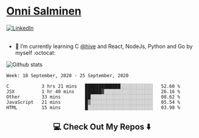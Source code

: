 <h1> <a href="https://osalmine.github.io/cv/">Onni Salminen</a></h1>
<a href="https://www.linkedin.com/in/onni-salminen/" target="_blank"><img src="https://img.shields.io/badge/LinkedIn-%230077B5.svg?&style=flat-square&logo=linkedin&logoColor=white" alt="LinkedIn"></a>
<br />
<br />

- 🌱 I’m currently learning C <a href="https://www.hive.fi/en/">@hive</a> and React, NodeJs, Python and Go by myself :octocat:

![Github stats](https://github-readme-stats.vercel.app/api?username=osalmine&count_private=true&show_icons=true&theme=graywhite&hide=issues,stars)

<!--START_SECTION:waka-->
```text
Week: 18 September, 2020 - 25 September, 2020

C            3 hrs 21 mins   █████████████░░░░░░░░░░░░   52.60 % 
JSX          1 hr 40 mins    ██████▓░░░░░░░░░░░░░░░░░░   26.16 % 
Other        33 mins         ██░░░░░░░░░░░░░░░░░░░░░░░   08.62 % 
JavaScript   21 mins         █▒░░░░░░░░░░░░░░░░░░░░░░░   05.54 % 
HTML         15 mins         █░░░░░░░░░░░░░░░░░░░░░░░░   03.98 % 
```
<!--END_SECTION:waka-->

<h2  align="center">💻 Check Out My Repos ⬇️ </h2>
